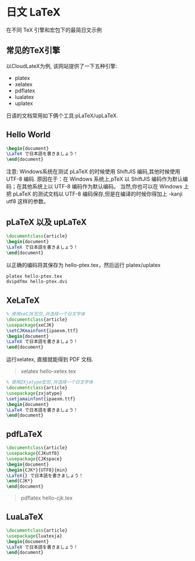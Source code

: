 # 日文 LaTeX

在不同 TeX 引擎和宏包下的最简日文示例

## 常见的TeX引擎

以CloudLateX为例, 该网站提供了一下五种引擎:

- platex
- xelatex
- pdflatex
- lualatex
- uplatex

日语的文档常用如下俩个工具:pLaTeX/upLaTeX.

## Hello World

```tex
\begin{document}
\LaTeX で日本語を書きましょう！
\end{document}
```

注意: Windows系统在测试 pLaTeX 的时候使用 ShiftJIS 编码,其他时候使用 UTF-8 编码.
原因在于：在 Windows 系统上,pTeX 以 ShiftJIS 编码作为默认编码；在其他系统上以 UTF-8 编码作为默认编码。
当然,你也可以在 Windows 上把 pLaTeX 的测试文档以 UTF-8 编码保存,但是在编译的时候你得加上 -kanji utf8 这样的参数。

## pLaTeX 以及 upLaTeX

```tex
\documentclass{article}
\begin{document}
\LaTeX で日本語を書きましょう！
\end{document}
```

以正确的编码将其保存为 hello-ptex.tex，然后运行 platex/uplatex

```bash
platex hello-ptex.tex
dvipdfmx hello-ptex.dvi
```

## XeLaTeX

```tex
% 使用xeCJK宏包,并选择一个日文字体
\documentclass{article}
\usepackage{xeCJK}
\setCJKmainfont{ipaexm.ttf}
\begin{document}
\LaTeX で日本語を書きましょう！
\end{document}
```

运行xelatex, 直接就能得到 PDF 文档.

> xelatex hello-xetex.tex

```tex
% 使用ZXjatype宏包,并选择一个日文字体
\documentclass{article}
\usepackage{zxjatype}
\setjamainfont{ipaexm.ttf}
\begin{document}
\LaTeX で日本語を書きましょう！
\end{document}
```

## pdfLaTeX

```tex
\documentclass{article}
\usepackage{CJKutf8}
\usepackage{CJKspace}
\begin{document}
\begin{CJK*}{UTF8}{min}
\LaTeX{} で日本語を書きましょう！
\end{CJK*}
\end{document}
```

> pdflatex hello-cjk.tex

## LuaLaTeX

```tex
\documentclass{article}
\usepackage{luatexja}
\begin{document}
\LaTeX で日本語を書きましょう！
\end{document}
```
